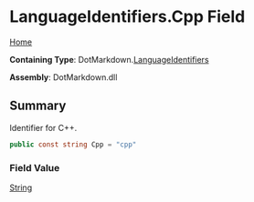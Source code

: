 # LanguageIdentifiers\.Cpp Field

[Home](../../../README.md)

**Containing Type**: DotMarkdown\.[LanguageIdentifiers](../README.md)

**Assembly**: DotMarkdown\.dll

## Summary

Identifier for C\+\+\.

```csharp
public const string Cpp = "cpp"
```

### Field Value

[String](https://docs.microsoft.com/en-us/dotnet/api/system.string)

